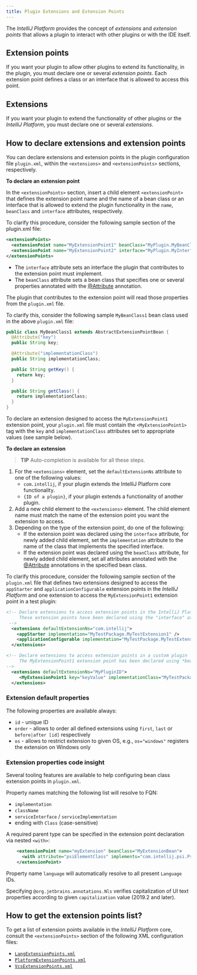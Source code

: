 ```yaml
---
title: Plugin Extensions and Extension Points
---
```


The *IntelliJ Platform* provides the concept of _extensions_ and _extension points_ that allows a plugin to interact with other plugins or with the IDE itself.

## Extension points

If you want your plugin to allow other plugins to extend its functionality, in the plugin, you must declare one or several _extension points_.  Each extension point defines a class or an interface that is allowed to access this point.

## Extensions

If you want your plugin to extend the functionality of other plugins or the *IntelliJ Platform*, you must declare one or several _extensions_.

## How to declare extensions and extension points

You can declare extensions and extension points in the plugin configuration file `plugin.xml`, within the `<extensions>` and `<extensionPoints>` sections, respectively.

**To declare an extension point**

In the `<extensionPoints>` section, insert a child element `<extensionPoint>` that defines the extension point name and the name of a bean class or an interface that is allowed to extend the plugin functionality in the `name`, `beanClass` and `interface` attributes, respectively.

To clarify this procedure, consider the following sample section of the plugin.xml file:

```xml
<extensionPoints>
  <extensionPoint name="MyExtensionPoint1" beanClass="MyPlugin.MyBeanClass1">
  <extensionPoint name="MyExtensionPoint2" interface="MyPlugin.MyInterface">
</extensionPoints>
```

* The `interface` attribute sets an interface the plugin that contributes to the extension point must implement.
* The `beanClass` attribute sets a bean class that specifies one or several properties annotated with the [@Attribute](upsource:///platform/util/src/com/intellij/util/xmlb/annotations/Attribute.java) annotation.

The plugin that contributes to the extension point will read those properties from the `plugin.xml` file.

To clarify this, consider the following sample `MyBeanClass1` bean class used in the above `plugin.xml` file:

```java
public class MyBeanClass1 extends AbstractExtensionPointBean {
  @Attribute("key")
  public String key;

  @Attribute("implementationClass")
  public String implementationClass;

  public String getKey() {
    return key;
  }

  public String getClass() {
    return implementationClass;
  }
}
```

To declare an extension designed to access the `MyExtensionPoint1` extension point, your `plugin.xml` file must contain the `<MyExtensionPoint1>` tag with the `key` and `implementationClass` attributes set to appropriate values (see sample below).

**To declare an extension**

> **TIP** Auto-completion is available for all these steps.

1. For the `<extensions>` element, set the `defaultExtensionNs` attribute to one of the following values:
    * `com.intellij`, if your plugin extends the IntelliJ Platform core functionality.
    * `{ID of a plugin}`, if your plugin extends a functionality of another plugin.
2. Add a new child element to the `<extensions>` element. The child element name must match the name of the extension point you want the extension to access.
3. Depending on the type of the extension point, do one of the following:
    * If the extension point was declared using the `interface` attribute, for newly added child element, set the `implementation` attribute to the name of the class that implements the specified interface.
    * If the extension point was declared using the `beanClass` attribute, for newly added child element, set all attributes annotated with the [@Attribute](upsource:///xml/dom-openapi/src/com/intellij/util/xml/Attribute.java) annotations in the specified bean class.


To clarify this procedure, consider the following sample section of the `plugin.xml` file that defines two extensions designed to access the `appStarter` and `applicationConfigurable` extension points in the *IntelliJ Platform* and one extension to access the `MyExtensionPoint1` extension point in a test plugin:

```xml
<!-- Declare extensions to access extension points in the IntelliJ Platform.
     These extension points have been declared using the "interface" attribute.
 -->
  <extensions defaultExtensionNs="com.intellij">
    <appStarter implementation="MyTestPackage.MyTestExtension1" />
    <applicationConfigurable implementation="MyTestPackage.MyTestExtension2" />
  </extensions>

<!-- Declare extensions to access extension points in a custom plugin
     The MyExtensionPoint1 extension point has been declared using *beanClass* attribute.
-->
  <extensions defaultExtensionNs="MyPluginID">
     <MyExtensionPoint1 key="keyValue" implementationClass="MyTestPackage.MyClassImpl"></MyExtensionPoint1>
  </extensions>
```
### Extension default properties
The following properties are available always:

- `id` - unique ID
- `order` - allows to order all defined extensions using `first`, `last` or `before|after [id]` respectively
- `os` - allows to restrict extension to given OS, e.g., `os="windows"` registers the extension on Windows only 


### Extension properties code insight
Several tooling features are available to help configuring bean class extension points in `plugin.xml`.

Property names matching the following list will resolve to FQN:
- `implementation`
- `className`
- `serviceInterface` / `serviceImplementation`
- ending with `Class` (case-sensitive)

A required parent type can be specified in the extension point declaration via nested `<with>`:
```xml
    <extensionPoint name="myExtension" beanClass="MyExtensionBean">
      <with attribute="psiElementClass" implements="com.intellij.psi.PsiElement"/>
    </extensionPoint>
```

Property name `language` will automatically resolve to all present `Language` IDs.

Specifying `@org.jetbrains.annotations.Nls` verifies capitalization of UI text properties according to given `capitalization` value (2019.2 and later).

## How to get the extension points list?

To get a list of extension points available in the *IntelliJ Platform* core, consult the `<extensionPoints>` section of the following XML configuration files:

* [`LangExtensionPoints.xml`](upsource:///platform/platform-resources/src/META-INF/LangExtensionPoints.xml)
* [`PlatformExtensionPoints.xml`](upsource:///platform/platform-resources/src/META-INF/PlatformExtensionPoints.xml)
* [`VcsExtensionPoints.xml`](upsource:///platform/platform-resources/src/META-INF/VcsExtensionPoints.xml)

